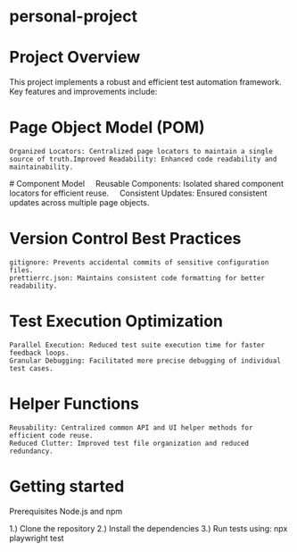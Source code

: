 # personal-project

# Project Overview

This project implements a robust and efficient test automation framework. Key features and improvements include:

# Page Object Model (POM)

    Organized Locators: Centralized page locators to maintain a single source of truth.Improved Readability: Enhanced code readability and maintainability.

# Component Model
    Reusable Components: Isolated shared component locators for efficient reuse.
    Consistent Updates: Ensured consistent updates across multiple page objects.

# Version Control Best Practices

    gitignore: Prevents accidental commits of sensitive configuration files.
    prettierrc.json: Maintains consistent code formatting for better readability.

# Test Execution Optimization

    Parallel Execution: Reduced test suite execution time for faster feedback loops.
    Granular Debugging: Facilitated more precise debugging of individual test cases.

# Helper Functions

    Reusability: Centralized common API and UI helper methods for efficient code reuse.
    Reduced Clutter: Improved test file organization and reduced redundancy.

# Getting started

Prerequisites
Node.js and npm

1.) Clone the repository
2.) Install the dependencies
3.) Run tests using: npx playwright test
